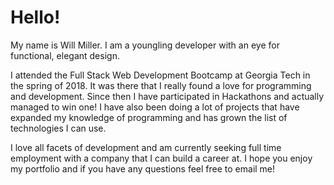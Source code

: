 # Hello! 
My name is Will Miller. I am a youngling developer with an eye for functional, elegant design.

I attended the Full Stack Web Development Bootcamp at Georgia Tech in the spring of 2018. It was there that I really found a love for programming and development. Since then I have participated in Hackathons and actually managed to win one! I have also been doing a lot of projects that have expanded my knowledge of programming and has grown the list of technologies I can use. 

 I love all facets of development and am currently seeking full time employment with a company that I can build a career at. I hope you enjoy my portfolio and if you have any questions feel free to email me!